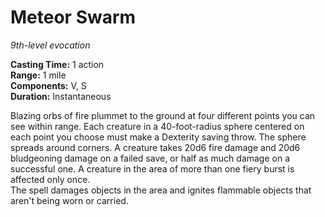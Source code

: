 # Meteor Swarm 
_9th-level evocation_ 

**Casting Time:** 1 action    
**Range:** 1 mile    
**Components:** V, S    
**Duration:** Instantaneous 

Blazing orbs of fire plummet to the ground at four different points you can see within range. Each creature in a 40-foot-radius sphere centered on each point you choose must make a Dexterity saving throw. The sphere spreads around corners. A creature takes 20d6 fire damage and 20d6 bludgeoning damage on a failed save, or half as much damage on a successful one. A creature in the area of more than one fiery burst is affected only once.    
The spell damages objects in the area and ignites flammable objects that aren't being worn or carried. 
